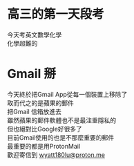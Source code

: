 # 高三的第一天段考  
今天考英文數學化學  
化學超難的  

# Gmail 掰
今天終於把Gmail App從每一個裝置上移除了  
取而代之的是蘋果的郵件  
把Gmail 信箱放進去  
雖然蘋果的郵件軟體也不是最注重隱私的  
但也絕對比Google好很多了  
目前Gmail使用的也是不那麼重要的郵件  
最重要的都是用ProtonMail  
歡迎寄信到 wyatt180lu@proton.me  